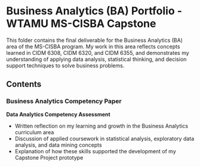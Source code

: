 #  Business Analytics (BA) Portfolio - WTAMU MS-CISBA Capstone

This folder contains the final deliverable for the Business Analytics (BA) area of the MS-CISBA program. My work in this area reflects concepts learned in CIDM 6308, CIDM 6320, and CIDM 6355, and demonstrates my understanding of applying data analysis, statistical thinking, and decision support techniques to solve business problems.

## Contents

### Business Analytics Competency Paper
**Data Analytics Competency Assessment**
- Written reflection on my learning and growth in the Business Analytics curriculum area
- Discussion of applied coursework in statistical analysis, exploratory data analysis, and data mining concepts
- Explanation of how these skills supported the development of my Capstone Project prototype

